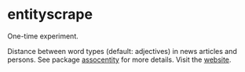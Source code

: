 # entityscrape

One-time experiment.

Distance between word types (default: adjectives) in news articles and persons. See package [assocentity](https://github.com/ndabAP/assocentity) for more details. Visit the [website](https://ndabap.github.io/entityscrape/index.html).
